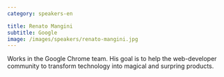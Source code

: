 ```yaml
---
category: speakers-en

title: Renato Mangini
subtitle: Google
image: /images/speakers/renato-mangini.jpg
---
```

Works in the Google Chrome team. His goal is to help the web-developer community to transform technology into magical and surpring products.